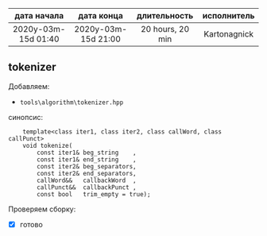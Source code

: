 
|     дата начала     |     дата конца      | длительность     | исполнитель  |
|:-------------------:|:-------------------:|:----------------:|:------------:|
| 2020y-03m-15d 01:40 | 2020y-03m-15d 21:00 | 20 hours, 20 min | Kartonagnick |

tokenizer
----

Добавляем:
 - `tools\algorithm\tokenizer.hpp`

синопсис:
```
    template<class iter1, class iter2, class callWord, class callPunct>
    void tokenize(
        const iter1& beg_string    , 
        const iter1& end_string    , 
        const iter2& beg_separators, 
        const iter2& end_separators, 
        callWord&&   callbackWord  , 
        callPunct&&  callbackPunct ,
        const bool   trim_empty = true);
```

Проверяем сборку:
 - [x] готово

